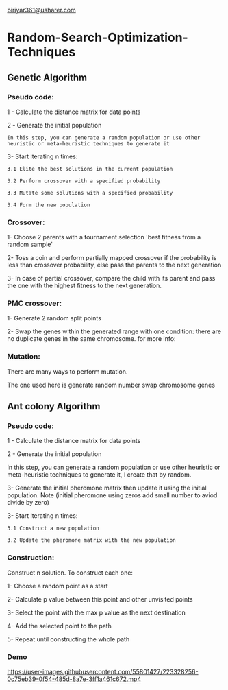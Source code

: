biriyar361@usharer.com
# Random-Search-Optimization-Techniques

## Genetic Algorithm
### Pseudo code:

1 - Calculate the distance matrix for data points

2 - Generate the initial population
	
	In this step, you can generate a random population or use other heuristic or meta-heuristic techniques to generate it

3- Start iterating n times:

	3.1 Elite the best solutions in the current population
  
	3.2 Perform crossover with a specified probability
  
	3.3 Mutate some solutions with a specified probability
  
	3.4 Form the new population
  
  
### Crossover:

1- Choose 2 parents with a tournament selection 'best fitness from a random sample'

2- Toss a coin and perform partially mapped crossover if the probability is less than crossover probability, else pass the parents to the next generation

3- In case of partial crossover, compare the child with its parent and pass the one with the highest fitness to the next generation.


### PMC crossover:

1- Generate 2 random split points

2- Swap the genes within the generated range with one condition: there are no duplicate genes in the same chromosome. for more info: 


### Mutation:

There are many ways to perform mutation.

The one used here is generate random number swap chromosome genes



## Ant colony Algorithm
### Pseudo code:

1 - Calculate the distance matrix for data points

2 - Generate the initial population

In this step, you can generate a random population or use other heuristic or meta-heuristic techniques to generate it, I create that by random.

3- Generate the initial pheromone matrix then update it using the initial population. Note (initial pheromone using zeros add small number to aviod divide by zero)

3- Start iterating n times:

	3.1 Construct a new population

	3.2 Update the pheromone matrix with the new population
  

### Construction:

Construct n solution. To construct each one:

1- Choose a random point as a start

2- Calculate p value between this point and other unvisited points

3- Select the point with the max p value as the next destination

4- Add the selected point to the path 

5- Repeat until constructing the whole path

### Demo 


https://user-images.githubusercontent.com/55801427/223328256-0c75eb39-0f54-485d-8a7e-3ff1a461c672.mp4


